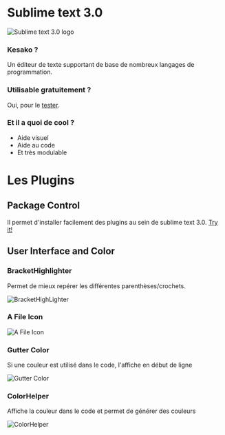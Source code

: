 # Sublime text 3.0

![Sublime text 3.0 logo](https://upload.wikimedia.org/wikipedia/en/d/d2/Sublime_Text_3_logo.png)

### Kesako ? 
Un éditeur de texte supportant de base de nombreux langages de programmation.

### Utilisable gratuitement ? 

Oui,
pour le [tester](https://www.sublimetext.com/3).

### Et il a quoi de cool ? 
- Aide visuel 
- Aide au code
- Et très modulable

# Les Plugins

## Package Control

Il permet d'installer facilement des plugins au sein de sublime text 3.0.
[Try it!](https://packagecontrol.io/installation)

## User Interface and Color

### BracketHighlighter

Permet de mieux repérer les différentes parenthèses/crochets.

![BracketHighLighter](https://packagecontrol.io/readmes/img/b43439686c02b6776c788b989a0813b72367fe55.png)

### A File Icon

![A File Icon](https://cdn.shopify.com/s/files/1/0533/2089/files/sublime-text-plugins-a-file-icon.png?v=1522175990)

### Gutter Color 

Si une couleur est utilisé dans le code, l'affiche en début de ligne 

![Gutter Color](https://cdn.shopify.com/s/files/1/0533/2089/files/sublime-text-plugins-gutter-color.png?v=1522175872)

### ColorHelper

Affiche la couleur dans le code et permet de générer des couleurs

![ColorHelper](https://packagecontrol.io/readmes/img/4bdd0f8e6618b6db76180f592226d1af7861edd7.png)

